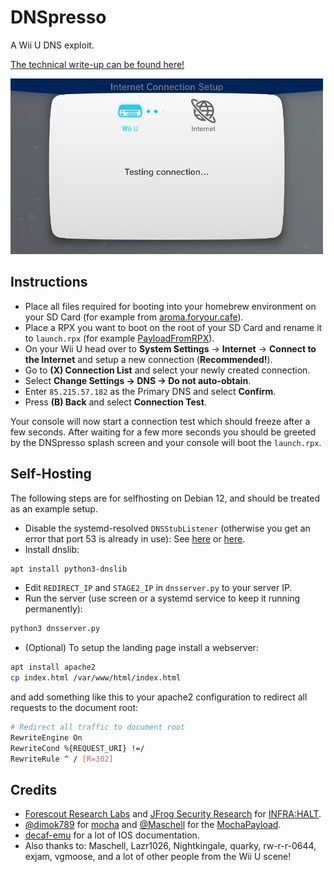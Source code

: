 # DNSpresso
A Wii U DNS exploit.  

[The technical write-up can be found here!](https://garyodernichts.blogspot.com/2023/10/exploiting-dns-response-parsing-on-wii-u.html)

<img src="settings.jpg" width=500/>

## Instructions
- Place all files required for booting into your homebrew environment on your SD Card (for example from [aroma.foryour.cafe](https://aroma.foryour.cafe/)).
- Place a RPX you want to boot on the root of your SD Card and rename it to `launch.rpx` (for example [PayloadFromRPX](https://github.com/wiiu-env/PayloadFromRPX/)).
- On your Wii U head over to **System Settings** -> **Internet** -> **Connect to the Internet** and setup a new connection (**Recommended!**).
- Go to **(X) Connection List** and select your newly created connection.
- Select **Change Settings -> DNS -> Do not auto-obtain**.
- Enter `85.215.57.182` as the Primary DNS and select **Confirm**.
- Press **(B) Back** and select **Connection Test**.

Your console will now start a connection test which should freeze after a few seconds.
After waiting for a few more seconds you should be greeted by the DNSpresso splash screen and your console will boot the `launch.rpx`. 

## Self-Hosting
The following steps are for selfhosting on Debian 12, and should be treated as an example setup.  

- Disable the systemd-resolved `DNSStubListener` (otherwise you get an error that port 53 is already in use):
  See [here](https://www.turek.dev/posts/disable-systemd-resolved-cleanly/) or [here](https://unix.stackexchange.com/questions/615819/how-to-correctly-disable-systemd-resolved-on-port-53-for-avoiding-clash-with-dns).
- Install dnslib:
```bash
apt install python3-dnslib
```
- Edit `REDIRECT_IP` and `STAGE2_IP` in `dnsserver.py` to your server IP.
- Run the server (use screen or a systemd service to keep it running permanently):
```bash
python3 dnsserver.py
```
- (Optional) To setup the landing page install a webserver:
```bash
apt install apache2
cp index.html /var/www/html/index.html
```
and add something like this to your apache2 configuration to redirect all requests to the document root:
```bash
# Redirect all traffic to document root
RewriteEngine On
RewriteCond %{REQUEST_URI} !=/
RewriteRule ^ / [R=302]
```

## Credits
- [Forescout Research Labs](https://www.forescout.com/) and [JFrog Security Research](https://research.jfrog.com/) for [INFRA:HALT](https://www.forescout.com/resources/infrahalt-discovering-mitigating-large-scale-ot-vulnerabilities/).
- [@dimok789](https://github.com/dimok789) for [mocha](https://github.com/dimok789/mocha/) and [@Maschell](https://github.com/Maschell) for the [MochaPayload](https://github.com/wiiu-env/MochaPayload).
- [decaf-emu](https://github.com/decaf-emu/decaf-emu/) for a lot of IOS documentation.
- Also thanks to: Maschell, Lazr1026, Nightkingale, quarky, rw-r-r-0644, exjam, vgmoose, and a lot of other people from the Wii U scene!
